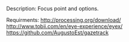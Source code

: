 Description:
Focus point and options.

Requirments:
http://processing.org/download/
http://www.tobii.com/en/eye-experience/eyex/
https://github.com/AugustoEst/gazetrack
